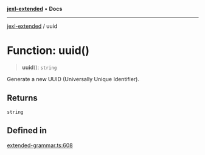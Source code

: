 [**jexl-extended**](../README.md) • **Docs**

***

[jexl-extended](../globals.md) / uuid

# Function: uuid()

> **uuid**(): `string`

Generate a new UUID (Universally Unique Identifier).

## Returns

`string`

## Defined in

[extended-grammar.ts:608](https://github.com/nikoraes/jexl-extended/blob/6615aed6c8a07c2ecf0502c413d5c565a91b5f13/src/extended-grammar.ts#L608)
